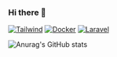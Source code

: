 ### Hi there 👋

<a href="https://tailwindcss.com/">![Tailwind][tailwind.com]</a>
<a href="https://www.docker.com/">![Docker][Docker.com]</a>
<a href="https://laravel.com/">![Laravel][Laravel.com]</a>

<!--
**erentin/ErenTin** is a ✨ _special_ ✨ repository because its `README.md` (this file) appears on your GitHub profile.

Here are some ideas to get you started:

- 🔭 I’m currently working on ...
- 🌱 I’m currently learning ...
- 👯 I’m looking to collaborate on ...
- 🤔 I’m looking for help with ...
- 💬 Ask me about ...
- 📫 How to reach me: ...
- 😄 Pronouns: ...
- ⚡ Fun fact: ...
-->

![Anurag's GitHub stats](https://github-readme-stats.vercel.app/api?username=erentin&show_icons=true&theme=radical)



[Laravel.com]: https://img.shields.io/badge/Laravel%2010-FF2D20?style=for-the-badge&logo=laravel&logoColor=white
[Laravel-url]: https://laravel.com

[tailwind.com]: https://img.shields.io/static/v1?style=for-the-badge&message=Tailwind+CSS&color=222222&logo=Tailwind+CSS&logoColor=06B6D4&label=
[tailwind-url]: https://tailwind.com

[docker.com]: https://img.shields.io/static/v1?style=for-the-badge&message=Docker&color=2496ED&logo=Docker&logoColor=FFFFFF&label=
[docker-url]: https://docker.com

[kilsan.com]: https://img.shields.io/badge/%20%20%20%20K%C4%B0LSAN%20B2B%20PROJECT%20%20%20-black?style=for-the-badge&logo=:brick:&logoColor=white
[kilsan-url]: https://docker.com


